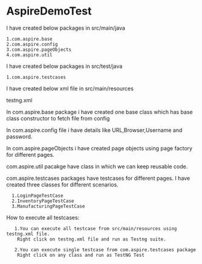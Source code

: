 # AspireDemoTest
I have created below packages in src/main/java

    1.com.aspire.base
    2.com.aspire.config
    3.com.aspire.pageObjects
    4.com.aspire.util
    
I have created below packages in src/test/java

    1.com.aspire.testcases
    
I have created below xml file in src/main/resources

   testng.xml
   
In com.aspire.base package i have created one base class which has base class constructor to fetch file from config

In com.aspire.config file i have details like URL,Browser,Username and password.

In com.aspire.pageObjects i have created page objects using page factory for different pages.

com.aspire.util pacakge have class in which we can keep reusable code.

com.aspire.testcases packages have testcases for different pages.
   I have created three classes for different scenarios.
   
      1.LoginPageTestCase
      2.InventoryPageTestCase
      3.ManufacturingPageTestCase

How to execute all testcases:

       1.You can execute all testcase from src/main/resources using testng.xml file.
        Right click on testng.xml file and run as Testng suite.
        
       2.You can execute single testcase from com.aspire.testcases package
        Right click on any class and run as TestNG Test
